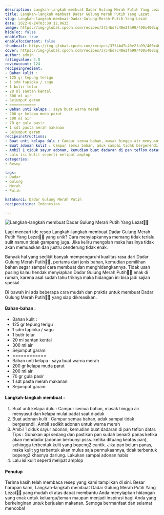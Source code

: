 ```yaml
---
description: Langkah-langkah membuat Dadar Gulung Merah Putih Yang Lezat"
title: Langkah-langkah membuat Dadar Gulung Merah Putih Yang Lezat
slug: Langkah-langkah-membuat-Dadar-Gulung-Merah-Putih-Yang-Lezat
date: 2022-8-24T03:09:12.063Z
image: https://img-global.cpcdn.com/recipes/3754bd7c40e2fa99/400x400cq70/photo.jpg
hideToc: false
enableToc: true
enableTocContent: false
thumbnail: https://img-global.cpcdn.com/recipes/3754bd7c40e2fa99/400x400cq70/photo.jpg
cover: https://img-global.cpcdn.com/recipes/3754bd7c40e2fa99/400x400cq70/photo.jpg
author: admin
ratingvalue: 4.8
reviewcount: 124
recipeingredient:
- Bahan kulit :
- 125 gr tepung terigu
- 1 sdm tapioka / sagu
- 1 butir telur
- 20 ml santan kental
- 300 ml air
- Sejumput garam
- ============
- Bahan unti kelapa : saya buat warna merah
- 200 gr kelapa muda parut
- 200 ml air
- 70 gr gula pasir
- 1 sdt pasta merah makanan
- Sejumput garam
recipeinstructions:
- Buat unti kelapa dulu : Campur semua bahan, masak hingga air menyusut dan kelapa mulai padat saat diaduk
- Buat adonan kulit : Campur semua bahan, aduk sampai tidak bergerendil. Ambil sedikit adonan untuk warna merah
- Ambil 1 ciduk sayur adonan, kemudian buat dadaran di pan teflon datar. Tips : Gunakan api sedang dan pastikan pan sudah benar2 panas ketika akan mendadar (adonan berbunyi psss..ketika dituang keatas pan), sehingga terbentuk kulit yang bopeng2 cantik. Jika pan belum panas, maka kulit yg terbentuk akan mulus saja permukaannya, tidak terbentuk bopeng2 khasnya darlung. Lakukan sampai adonan habis
- Lalu isi kulit seperti melipat amplop
categories:
- Resep

tags:
- Dadar
- Gulung
- Merah
- Putih

katakunci: Dadar Gulung Merah Putih
recipecuisine: Indonesian

---
```


![Langkah-langkah membuat Dadar Gulung Merah Putih Yang Lezat👩‍🍳](https://img-global.cpcdn.com/recipes/3754bd7c40e2fa99/400x400cq70/photo.jpg)

Lagi mencari ide resep Langkah-langkah membuat Dadar Gulung Merah Putih Yang Lezat👩‍🍳 yang unik? Cara menyiapkannya memang tidak terlalu sulit namun tidak gampang juga. Jika keliru mengolah maka hasilnya tidak akan memuaskan dan justru cenderung tidak enak.

Banyak hal yang sedikit banyak mempengaruhi kualitas rasa dari Dadar Gulung Merah Putih👩‍🍳, pertama dari jenis bahan, kemudian pemilihan bahan segar sampai cara membuat dan menghidangkannya. Tidak usah pusing kalau hendak menyiapkan Dadar Gulung Merah Putih👩‍🍳 enak di rumah, karena asal sudah tahu triknya maka hidangan ini bisa jadi sajian spesial.

Di bawah ini ada beberapa cara mudah dan praktis untuk membuat Dadar Gulung Merah Putih👩‍🍳 yang siap dikreasikan.

<!--inarticleads1-->

#### Bahan-bahan :

- Bahan kulit :
- 125 gr tepung terigu
- 1 sdm tapioka / sagu
- 1 butir telur
- 20 ml santan kental
- 300 ml air
- Sejumput garam
- ============
- Bahan unti kelapa : saya buat warna merah
- 200 gr kelapa muda parut
- 200 ml air
- 70 gr gula pasir
- 1 sdt pasta merah makanan
- Sejumput garam

<!--inarticleads2-->

#### Langkah-langkah membuat :

1. Buat unti kelapa dulu : Campur semua bahan, masak hingga air menyusut dan kelapa mulai padat saat diaduk
1. Buat adonan kulit : Campur semua bahan, aduk sampai tidak bergerendil. Ambil sedikit adonan untuk warna merah
1. Ambil 1 ciduk sayur adonan, kemudian buat dadaran di pan teflon datar. Tips : Gunakan api sedang dan pastikan pan sudah benar2 panas ketika akan mendadar (adonan berbunyi psss..ketika dituang keatas pan), sehingga terbentuk kulit yang bopeng2 cantik. Jika pan belum panas, maka kulit yg terbentuk akan mulus saja permukaannya, tidak terbentuk bopeng2 khasnya darlung. Lakukan sampai adonan habis
1. Lalu isi kulit seperti melipat amplop

#### Penutup

Terima kasih telah membaca resep yang kami tampilkan di sini. Besar harapan kami, Langkah-langkah membuat Dadar Gulung Merah Putih Yang Lezat👩‍🍳 yang mudah di atas dapat membantu Anda menyiapkan hidangan yang enak untuk keluarga/teman maupun menjadi inspirasi bagi Anda yang berkeinginan untuk berjualan makanan. Semoga bermanfaat dan selamat mencoba!
